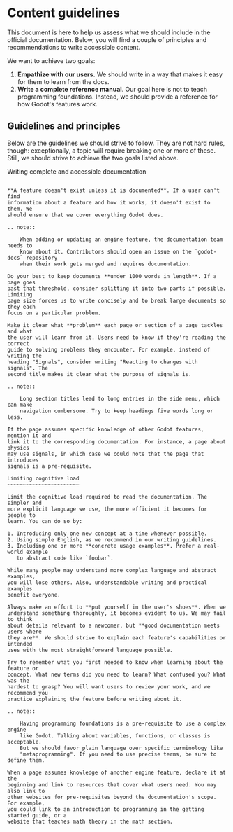 

Content guidelines
==================

This document is here to help us assess what we should include in the official
documentation. Below, you will find a couple of principles and recommendations
to write accessible content.

We want to achieve two goals:

1. **Empathize with our users.** We should write in a way that makes it easy for
   them to learn from the docs.
2. **Write a complete reference manual**. Our goal here is not to teach
   programming foundations. Instead, we should provide a reference for how
   Godot's features work.

Guidelines and principles
-------------------------

Below are the guidelines we should strive to follow. They are not hard rules,
though: exceptionally, a topic will require breaking one or more of these.
Still, we should strive to achieve the two goals listed above.

Writing complete and accessible documentation
~~~~~~~~~~~~~~~~~~~~~~~~~~~~~~~~~~~~~~~~~~~~~

**A feature doesn't exist unless it is documented**. If a user can't find
information about a feature and how it works, it doesn't exist to them. We
should ensure that we cover everything Godot does.

.. note::

    When adding or updating an engine feature, the documentation team needs to
    know about it. Contributors should open an issue on the `godot-docs` repository
    when their work gets merged and requires documentation.

Do your best to keep documents **under 1000 words in length**. If a page goes
past that threshold, consider splitting it into two parts if possible. Limiting
page size forces us to write concisely and to break large documents so they each
focus on a particular problem.

Make it clear what **problem** each page or section of a page tackles and what
the user will learn from it. Users need to know if they're reading the correct
guide to solving problems they encounter. For example, instead of writing the
heading "Signals", consider writing "Reacting to changes with signals". The
second title makes it clear what the purpose of signals is.

.. note::

    Long section titles lead to long entries in the side menu, which can make
    navigation cumbersome. Try to keep headings five words long or less.

If the page assumes specific knowledge of other Godot features, mention it and
link it to the corresponding documentation. For instance, a page about physics
may use signals, in which case we could note that the page that introduces
signals is a pre-requisite.

Limiting cognitive load
~~~~~~~~~~~~~~~~~~~~~~~

Limit the cognitive load required to read the documentation. The simpler and
more explicit language we use, the more efficient it becomes for people to
learn. You can do so by:

1. Introducing only one new concept at a time whenever possible.
2. Using simple English, as we recommend in our writing guidelines.
3. Including one or more **concrete usage examples**. Prefer a real-world example
   to abstract code like `foobar`.

While many people may understand more complex language and abstract examples,
you will lose others. Also, understandable writing and practical examples
benefit everyone.

Always make an effort to **put yourself in the user's shoes**. When we
understand something thoroughly, it becomes evident to us. We may fail to think
about details relevant to a newcomer, but **good documentation meets users where
they are**. We should strive to explain each feature's capabilities or intended
uses with the most straightforward language possible.

Try to remember what you first needed to know when learning about the feature or
concept. What new terms did you need to learn? What confused you? What was the
hardest to grasp? You will want users to review your work, and we recommend you
practice explaining the feature before writing about it.

.. note::

    Having programming foundations is a pre-requisite to use a complex engine
    like Godot. Talking about variables, functions, or classes is acceptable.
    But we should favor plain language over specific terminology like
    "metaprogramming". If you need to use precise terms, be sure to define them.

When a page assumes knowledge of another engine feature, declare it at the
beginning and link to resources that cover what users need. You may also link to
other websites for pre-requisites beyond the documentation's scope. For example,
you could link to an introduction to programming in the getting started guide, or a
website that teaches math theory in the math section.
